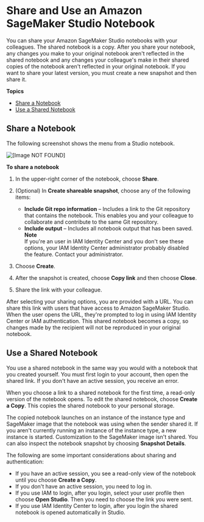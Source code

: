 # Share and Use an Amazon SageMaker Studio Notebook<a name="notebooks-sharing"></a>

You can share your Amazon SageMaker Studio notebooks with your colleagues\. The shared notebook is a copy\. After you share your notebook, any changes you make to your original notebook aren't reflected in the shared notebook and any changes your colleague's make in their shared copies of the notebook aren't reflected in your original notebook\. If you want to share your latest version, you must create a new snapshot and then share it\.

**Topics**
+ [Share a Notebook](#notebooks-sharing-share)
+ [Use a Shared Notebook](#notebooks-sharing-using)

## Share a Notebook<a name="notebooks-sharing-share"></a>

The following screenshot shows the menu from a Studio notebook\.

![\[Image NOT FOUND\]](http://docs.aws.amazon.com/sagemaker/latest/dg/images/studio/studio-notebook-menu-share.png)

**To share a notebook**

1. In the upper\-right corner of the notebook, choose **Share**\.

1. \(Optional\) In **Create shareable snapshot**, choose any of the following items:
   + **Include Git repo information** – Includes a link to the Git repository that contains the notebook\. This enables you and your colleague to collaborate and contribute to the same Git repository\.
   + **Include output** – Includes all notebook output that has been saved\.
**Note**  
If you're an user in IAM Identity Center and you don't see these options, your IAM Identity Center administrator probably disabled the feature\. Contact your administrator\.

1. Choose **Create**\.

1. After the snapshot is created, choose **Copy link** and then choose **Close**\.

1. Share the link with your colleague\.

After selecting your sharing options, you are provided with a URL\. You can share this link with users that have access to Amazon SageMaker Studio\. When the user opens the URL, they're prompted to log in using IAM Identity Center or IAM authentication\. This shared notebook becomes a copy, so changes made by the recipient will not be reproduced in your original notebook\.

## Use a Shared Notebook<a name="notebooks-sharing-using"></a>

You use a shared notebook in the same way you would with a notebook that you created yourself\. You must first login to your account, then open the shared link\. If you don't have an active session, you receive an error\.

When you choose a link to a shared notebook for the first time, a read\-only version of the notebook opens\. To edit the shared notebook, choose **Create a Copy**\. This copies the shared notebook to your personal storage\.

The copied notebook launches on an instance of the instance type and SageMaker image that the notebook was using when the sender shared it\. If you aren't currently running an instance of the instance type, a new instance is started\. Customization to the SageMaker image isn't shared\. You can also inspect the notebook snapshot by choosing **Snapshot Details**\.

The following are some important considerations about sharing and authentication:
+ If you have an active session, you see a read\-only view of the notebook until you choose **Create a Copy**\.
+ If you don't have an active session, you need to log in\.
+ If you use IAM to login, after you login, select your user profile then choose **Open Studio**\. Then you need to choose the link you were sent\.
+ If you use IAM Identity Center to login, after you login the shared notebook is opened automatically in Studio\.